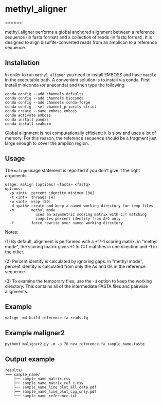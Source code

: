 # methyl_aligner
======

methyl_aligner performs a global anchored alignment between a reference sequence (in
fasta format) and a collection of reads (in fastq format). It is designed to
align bisulfite-converted reads from an amplicon to a reference sequence.

## Installation ##

In order to run `methyl_aligner` you need to install EMBOSS and have `needle` in the
executable path. A convenient solution is to install via conda. First install
miniconda (or anaconda) and then type the following:

```
conda config --add channels defaults
conda config --add channels bioconda
conda config --add channels conda-forge
conda config --set channel_priority strict
conda create --name emboss emboss
conda activate emboss
conda install pandas
conda install seaborn
```

Global alignment is not computationally efficient: it is slow and uses a lot of
memory. For this reason, the reference sequence should be a fragment just large
enough to cover the amplion region.

## Usage ##

The `malign` usage statement is reported if you don't give it the right
arguments.

```
usage: malign [options] <fasta> <fastq>
options:
  -p <int>  percent identity minimum [90]
  -t <int>  threads [4]
  -w <int>  wrap [50]
  -d <path> create and keep a named working directory for temp files
  -m        methyl mode
              uses an asymmetric scoring matrix with C:T matching
              computes percent identity from A/G only
  -f        force rewrite over named working directory
```

Notes:

(1) By default, alignment is performed with a +1/-1 scoring matrix. in "methyl
mode", the scoring matrix gives +1 to C:T matches in one direction and -1 in
the other.

(2) Percent identity is calculated by ignoring gaps. In "methyl mode", percent
identity is calculated from only the As and Gs in the reference sequence.

(3) To examine the temporary files, use the `-d` option to keep the working
directory. This contains all of the intermediate FASTA files and pairwise
alignments.


## Example ##

```
malign -md build reference.fa reads.fq
```

## Example maligner2 ##

```
python3 maligner2.py -m -p 70 new_reference.fa sample_name.fastq
```
## Output example ##
```
results/
└── sample_name/
    ├── sample_name_matrix.csv
    ├── sample_name_matrix_ref_c.csv
    ├── sample_name_line_plot_all_data.pdf
    ├── sample_name_line_plot_cpg_only.pdf
    └── sample_name_reference.txt
```

